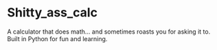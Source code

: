 # Shitty_ass_calc
A calculator that does math... and sometimes roasts you for asking it to. Built in Python for fun and learning.
